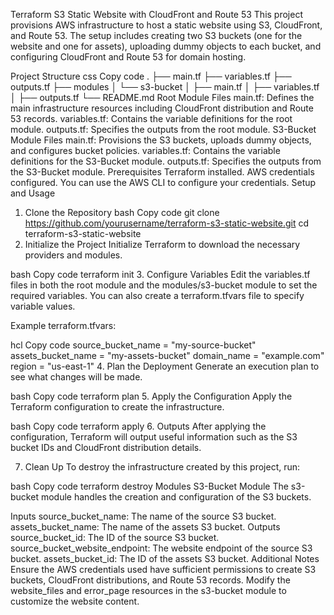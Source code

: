Terraform S3 Static Website with CloudFront and Route 53
This project provisions AWS infrastructure to host a static website using S3, CloudFront, and Route 53. The setup includes creating two S3 buckets (one for the website and one for assets), uploading dummy objects to each bucket, and configuring CloudFront and Route 53 for domain hosting.

Project Structure
css
Copy code
.
├── main.tf
├── variables.tf
├── outputs.tf
├── modules
│   └── s3-bucket
│       ├── main.tf
│       ├── variables.tf
│       ├── outputs.tf
└── README.md
Root Module Files
main.tf: Defines the main infrastructure resources including CloudFront distribution and Route 53 records.
variables.tf: Contains the variable definitions for the root module.
outputs.tf: Specifies the outputs from the root module.
S3-Bucket Module Files
main.tf: Provisions the S3 buckets, uploads dummy objects, and configures bucket policies.
variables.tf: Contains the variable definitions for the S3-Bucket module.
outputs.tf: Specifies the outputs from the S3-Bucket module.
Prerequisites
Terraform installed.
AWS credentials configured. You can use the AWS CLI to configure your credentials.
Setup and Usage
1. Clone the Repository
bash
Copy code
git clone https://github.com/yourusername/terraform-s3-static-website.git
cd terraform-s3-static-website
2. Initialize the Project
Initialize Terraform to download the necessary providers and modules.

bash
Copy code
terraform init
3. Configure Variables
Edit the variables.tf files in both the root module and the modules/s3-bucket module to set the required variables. You can also create a terraform.tfvars file to specify variable values.

Example terraform.tfvars:

hcl
Copy code
source_bucket_name = "my-source-bucket"
assets_bucket_name = "my-assets-bucket"
domain_name        = "example.com"
region             = "us-east-1"
4. Plan the Deployment
Generate an execution plan to see what changes will be made.

bash
Copy code
terraform plan
5. Apply the Configuration
Apply the Terraform configuration to create the infrastructure.

bash
Copy code
terraform apply
6. Outputs
After applying the configuration, Terraform will output useful information such as the S3 bucket IDs and CloudFront distribution details.

7. Clean Up
To destroy the infrastructure created by this project, run:

bash
Copy code
terraform destroy
Modules
S3-Bucket Module
The s3-bucket module handles the creation and configuration of the S3 buckets.

Inputs
source_bucket_name: The name of the source S3 bucket.
assets_bucket_name: The name of the assets S3 bucket.
Outputs
source_bucket_id: The ID of the source S3 bucket.
source_bucket_website_endpoint: The website endpoint of the source S3 bucket.
assets_bucket_id: The ID of the assets S3 bucket.
Additional Notes
Ensure the AWS credentials used have sufficient permissions to create S3 buckets, CloudFront distributions, and Route 53 records.
Modify the website_files and error_page resources in the s3-bucket module to customize the website content.
